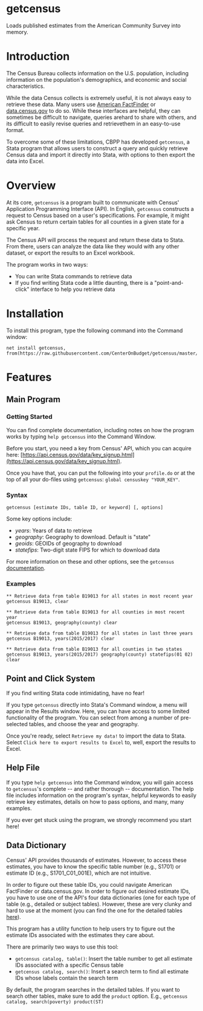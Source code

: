 # getcensus

Loads published estimates from the American Community Survey into memory.


# Introduction

The Census Bureau collects information on the U.S. population, including information on the population's demographics, and economic and social characteristics.

While the data Census collects is extremely useful, it is not always easy to retrieve these data. Many users use [American FactFinder](https://factfinder.census.gov/faces/nav/jsf/pages/index.xhtml) or [data.census.gov](https://data.census.gov/cedsci/) to do so. While these interfaces are helpful, they can sometimes be difficult to navigate, queries arehard to share with others, and its difficult to easily revise queries and retrievethem in an easy-to-use format.

To overcome some of these limitations, CBPP has developed `getcensus`, a Stata program that allows users to construct a query and quickly retrieve Census data and import it directly into Stata, with options to then export the data into Excel.


# Overview

At its core, `getcensus` is a program built to communicate with Census' Application Programming Interface (API). In English, `getcensus` constructs a request to Census based on a user's specifications. For example, it might ask Census to return certain tables for all counties in a given state for a specific year.

The Census API will process the request and return these data to Stata. From there, users can analyze the data like they would with any other dataset, or export the results to an Excel workbook.

The program works in two ways:

- You can write Stata commands to retrieve data
- If you find writing Stata code a little daunting, there is a "point-and-click" interface to help you retrieve data


# Installation

To install this program, type the following command into the Command window:

```
net install getcensus, from(https://raw.githubusercontent.com/CenterOnBudget/getcensus/master/build/))
```

# Features

## Main Program

### Getting Started

You can find complete documentation, including notes on how the program works
by typing `help getcensus` into the Command Window.

Before you start, you need a key from Census' API, which you can acquire
here: [https://api.census.gov/data/key_signup.html](https://api.census.gov/data/key_signup.html).

Once you have that, you can put the following into your `profile.do` or at the top of all your do-files using `getcensus`: `global censuskey "YOUR_KEY"`.

### Syntax

`getcensus [estimate IDs, table ID, or keyword] [, options]`

Some key options include:

- *years*: Years of data to retrieve
- *geography*: Geography to download. Default is "state"
- *geoids*: GEOIDs of geography to download
- *statefips*: Two-digit state FIPS for which to download data

For more information on these and other options, see the `getcensus` [documentation](#help-file).

### Examples

```
** Retrieve data from table B19013 for all states in most recent year
getcensus B19013, clear

** Retrieve data from table B19013 for all counties in most recent year
getcensus B19013, geography(county) clear

** Retrieve data from table B19013 for all states in last three years
getcensus B19013, years(2015/2017) clear

** Retrieve data from table B19013 for all counties in two states
getcensus B19013, years(2015/2017) geography(county) statefips(01 02) clear
```

## Point and Click System

If you find writing Stata code intimidating, have no fear! 

If you type `getcensus` directly into Stata's Command window, a menu will appear in the Results window. Here, you can have access to some limited functionality of the program. You can select from among a number of pre-selected tables, and choose the year and geography. 

Once you're ready, select `Retrieve my data!` to import the data to Stata. Select
`Click here to export results to Excel` to, well, export the results to Excel.


## Help File

If you type `help getcensus` into the Command window, you will gain access
to `getcensus`'s complete -- and rather thorough -- documentation. The help file
includes information on the program's syntax, helpful keywords to easily retrieve
key estimates, details on how to pass options, and many, many examples.

If you ever get stuck using the program, we strongly recommend you start here!


## Data Dictionary

Census' API provides thousands of estimates. However, to access these estimates,
you have to know the specific table number (e.g., S1701) or estimate ID
(e.g., S1701_C01_001E), which are not intuitive.

In order to figure out these table IDs, you could navigate American FactFinder or 
data.census.gov. In order to figure out desired estimate IDs, you have to 
use one of the API's four data dictionaries (one for each type of table (e.g.,
detailed or subject tables). However, these are very clunky and hard to 
use at the moment (you can find the one for the detailed tables 
[here](https://api.census.gov/data/2017/acs/acs1/variables.html)).

This program has a utility function to help users try to figure out the estimate
IDs associated with the estimates they care about.

There are primarily two ways to use this tool:

- `getcensus catalog, table()`: Insert the table number to get all estimate IDs associated with a specific Census table
- `getcensus catalog, search()`: Insert a search term to find all estimate IDs whose labels contain the search term

By default, the program searches in the detailed tables. If you want to search other tables, make sure to add the `product` option. E.g., `getcensus catalog, search(poverty) product(ST)`

